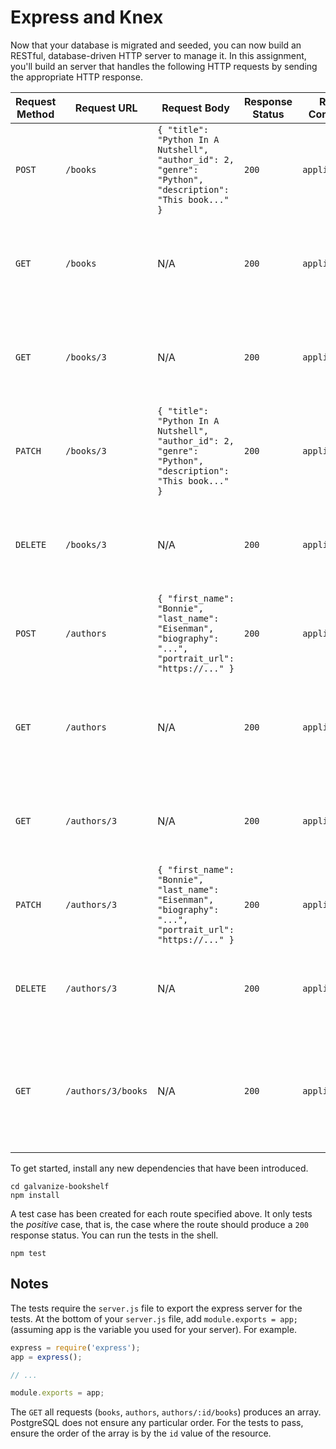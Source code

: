 # Express and Knex

Now that your database is migrated and seeded, you can now build an RESTful, database-driven HTTP server to manage it. In this assignment, you'll build an server that handles the following HTTP requests by sending the appropriate HTTP response.

| Request Method | Request URL        | Request Body                                                                                             | Response Status | Response Content-Type | Response Body                                                                                                                                |
|----------------|--------------------|----------------------------------------------------------------------------------------------------------|-----------------|-----------------------|----------------------------------------------------------------------------------------------------------------------------------------------|
| `POST`         | `/books`           | `{ "title": "Python In A Nutshell", "author_id": 2, "genre": "Python", "description": "This book..." }`  | `200`           | `application/json`    | `{ "title": "Python In A Nutshell", "author_id": 2, "genre": "Python", "description": "This book..." }`                                      |
| `GET`          | `/books`           | N/A                                                                                                      | `200`           | `application/json`    | `[{ "title": "Python In A Nutshell", "author_id": 2, "genre": "Python", "description": "This book..." }, ...]`                               |                                            |
| `GET`          | `/books/3`         | N/A                                                                                                      | `200`           | `application/json`    | `{ "title": "Python In A Nutshell", "author_id": 2, "genre": "Python", "description": "This book..." }`                                      |
| `PATCH`        | `/books/3`         | `{ "title": "Python In A Nutshell", "author_id": 2, "genre": "Python", "description": "This book..." }`  | `200`           | `application/json`    | `{ "title": "Python In A Nutshell", "author_id": 2, "genre": "Python", "description": "This book..." }`                                      |
| `DELETE`       | `/books/3`         | N/A                                                                                                      | `200`           | `application/json`    | `{ "title": "Python In A Nutshell", "author_id": 2, "genre": "Python", "description": "This book..." }`                                      |
| `POST`         | `/authors`         | `{ "first_name": "Bonnie", "last_name": "Eisenman", "biography": "...", "portrait_url": "https://..." }` | `200`           | `application/json`    | `{ "first_name": "Bonnie", "last_name": "Eisenman", "biography": "...", "portrait_url": "https://..." }`                                     |
| `GET`          | `/authors`         | N/A                                                                                                      | `200`           | `application/json`    | `[{ "first_name": "Bonnie", "last_name": "Eisenman", "biography": "...", "portrait_url": "https://..." }, ...]`                              |
| `GET`          | `/authors/3`       | N/A                                                                                                      | `200`           | `application/json`    | `{ "first_name": "Bonnie", "last_name": "Eisenman", "biography": "...", "portrait_url": "https://..." }`                                     |
| `PATCH`        | `/authors/3`       | `{ "first_name": "Bonnie", "last_name": "Eisenman", "biography": "...", "portrait_url": "https://..." }` | `200`           | `application/json`    | `{ "first_name": "Bonnie", "last_name": "Eisenman", "biography": "...", "portrait_url": "https://..." }`                                     |
| `DELETE`       | `/authors/3`       | N/A                                                                                                      | `200`           | `application/json`    | `{ "first_name": "Bonnie", "last_name": "Eisenman", "biography": "...", "portrait_url": "https://..." }`                                     |
| `GET`          | `/authors/3/books` | N/A                                                                                                      | `200`           | `application/json`    | `[{ "title": "Python In A Nutshell", "author_id": 2, "genre": "Python", "description": "This book..." }, ...]` (books that the author wrote) |

To get started, install any new dependencies that have been introduced.

```shell
cd galvanize-bookshelf
npm install
```

A test case has been created for each route specified above. It only tests the _positive_ case, that is, the case where the route should produce a `200` response status. You can run the tests in the shell.

```shell
npm test
```

## Notes

The tests require the `server.js` file to export the express server for the tests. At the bottom of your `server.js` file, add `module.exports = app;` (assuming app is the variable you used for your server). For example.

```javascript
express = require('express');
app = express();

// ...

module.exports = app;
```

The `GET` all requests (`books`, `authors`, `authors/:id/books`) produces an array. PostgreSQL does not ensure any particular order. For the tests to pass, ensure the order of the array is by the `id` value of the resource.
